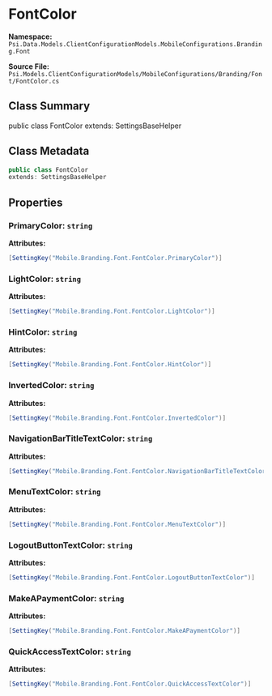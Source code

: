 # FontColor

**Namespace:** `Psi.Data.Models.ClientConfigurationModels.MobileConfigurations.Branding.Font`

**Source File:** `Psi.Models.ClientConfigurationModels/MobileConfigurations/Branding/Font/FontColor.cs`

## Class Summary

public class FontColor
extends: SettingsBaseHelper

## Class Metadata

```typescript
public class FontColor
extends: SettingsBaseHelper
```

## Properties

### PrimaryColor: `string`

**Attributes:**
```csharp
[SettingKey("Mobile.Branding.Font.FontColor.PrimaryColor")]
```

### LightColor: `string`

**Attributes:**
```csharp
[SettingKey("Mobile.Branding.Font.FontColor.LightColor")]
```

### HintColor: `string`

**Attributes:**
```csharp
[SettingKey("Mobile.Branding.Font.FontColor.HintColor")]
```

### InvertedColor: `string`

**Attributes:**
```csharp
[SettingKey("Mobile.Branding.Font.FontColor.InvertedColor")]
```

### NavigationBarTitleTextColor: `string`

**Attributes:**
```csharp
[SettingKey("Mobile.Branding.Font.FontColor.NavigationBarTitleTextColor")]
```

### MenuTextColor: `string`

**Attributes:**
```csharp
[SettingKey("Mobile.Branding.Font.FontColor.MenuTextColor")]
```

### LogoutButtonTextColor: `string`

**Attributes:**
```csharp
[SettingKey("Mobile.Branding.Font.FontColor.LogoutButtonTextColor")]
```

### MakeAPaymentColor: `string`

**Attributes:**
```csharp
[SettingKey("Mobile.Branding.Font.FontColor.MakeAPaymentColor")]
```

### QuickAccessTextColor: `string`

**Attributes:**
```csharp
[SettingKey("Mobile.Branding.Font.FontColor.QuickAccessTextColor")]
```
